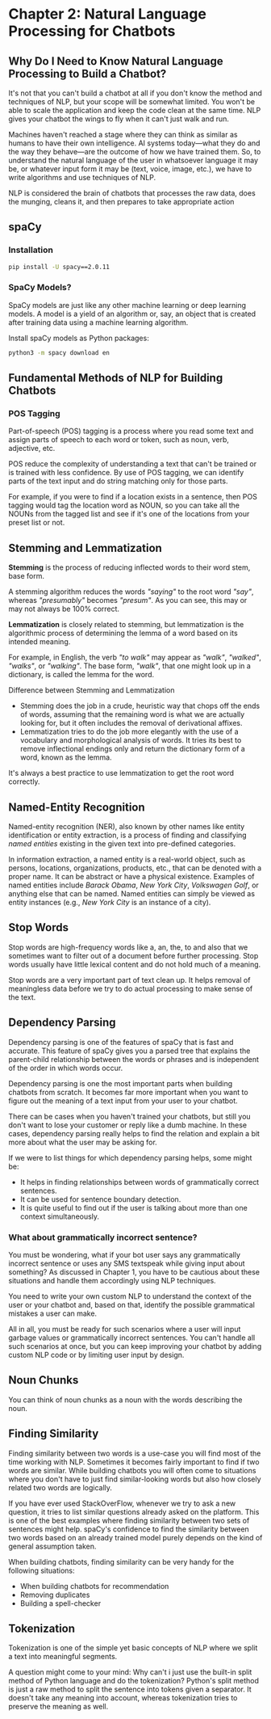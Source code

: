 # Chapter 2: Natural Language Processing for Chatbots

## Why Do I Need to Know Natural Language Processing to Build a Chatbot?

It's not that you can't build a chatbot at all if you don't know the method and techniques of NLP, but your scope will be somewhat limited. You won't be able to scale the application and keep the code clean at the same time. NLP gives your chatbot the wings to fly when it can't just walk and run.

Machines haven't reached a stage where they can think as similar as humans to have their own intelligence. AI systems today—what they do and the way they behave—are the outcome of how we have trained them. So, to understand the natural language of the user in whatsoever language it may be, or whatever input form it may be (text, voice, image, etc.), we have to write algorithms and use techniques of NLP.

NLP is considered the brain of chatbots that processes the raw data, does the munging, cleans it, and then prepares to take appropriate action

## spaCy

### Installation

```sh
pip install -U spacy==2.0.11
```

### SpaCy Models?

SpaCy models are just like any other machine learning or deep learning models. A model is a yield of an algorithm or, say, an object that is created after training data using a machine learning algorithm.

Install spaCy models as Python packages:

```sh
python3 -m spacy download en
```

## Fundamental Methods of NLP for Building Chatbots

### POS Tagging

Part-of-speech (POS) tagging is a process where you read some text and assign parts of speech to each word or token, such as noun, verb, adjective, etc.

POS reduce the complexity of understanding a text that can't be trained or is trained with less confidence. By use of POS tagging, we can identify parts of the text input and do string matching only for those parts.

For example, if you were to find if a location exists in a sentence, then POS tagging would tag the location word as NOUN, so you can take all the NOUNs from the tagged list and see if it's one of the locations from your preset list or not.


## Stemming and Lemmatization

**Stemming** is the process of reducing inflected words to their word stem, base form.

A stemming algorithm reduces the words *"saying"* to the root word *"say"*, whereas *"presumably"* becomes *"presum"*. As you can see, this may or may not always be 100% correct.

**Lemmatization** is closely related to stemming, but lemmatization is the algorithmic process of determining the lemma of a word based on its intended meaning.

For example, in English, the verb *"to walk"* may appear as *"walk"*, *"walked"*, *"walks"*, or *"walking"*. The base form, *"walk"*, that one might look up in a dictionary, is called the lemma for the word.

Difference between Stemming and Lemmatization

- Stemming does the job in a crude, heuristic way that chops off the ends of words, assuming that the remaining word is what we are actually looking for, but it often includes the removal of derivational affixes.
- Lemmatization tries to do the job more elegantly with the use of a vocabulary and morphological analysis of words. It tries its best to remove inflectional endings only and return the dictionary form of a word, known as the lemma.

It's always a best practice to use lemmatization to get the root word correctly.


## Named-Entity Recognition

Named-entity recognition (NER), also known by other names like entity identification or entity extraction, is a process of finding and classifying *named entities* existing in the given text into pre-defined categories.

In information extraction, a named entity is a real-world object, such as persons, locations, organizations, products, etc., that can be denoted with a proper name. It can be abstract or have a physical existence. Examples of named entities include *Barack Obama*, *New York City*, *Volkswagen Golf*, or anything else that can be named. Named entities can simply be viewed as entity instances (e.g., *New York City* is an instance of a city).


## Stop Words

Stop words are high-frequency words like a, an, the, to and also that we sometimes want to filter out of a document before further processing. Stop words usually have little lexical content and do not hold much of a meaning.

Stop words are a very important part of text clean up. It helps removal of meaningless data before we try to do actual processing to make sense of the text.


## Dependency Parsing

Dependency parsing is one of the features of spaCy that is fast and accurate. This feature of spaCy gives you a parsed tree that explains the parent-child relationship between the words or phrases and is independent of the order in which words occur.

Dependency parsing is one the most important parts when building chatbots from scratch. It becomes far more important when you want to figure out the meaning of a text input from your user to your chatbot.

There can be cases when you haven't trained your chatbots, but still you don't want to lose your customer or reply like a dumb machine. In these cases, dependency parsing really helps to find the relation and explain a bit more about what the user may be asking for.

If we were to list things for which dependency parsing helps, some might be:

- It helps in finding relationships between words of grammatically correct sentences.
- It can be used for sentence boundary detection.
- It is quite useful to find out if the user is talking about more than one context simultaneously.

### What about grammatically incorrect sentence?

You must be wondering, what if your bot user says any grammatically incorrect sentence or uses any SMS textspeak while giving input about something? As discussed in Chapter 1, you have to be cautious about these situations and handle them accordingly using NLP techniques.

You need to write your own custom NLP to understand the context of the user or your chatbot and, based on that, identify the possible grammatical mistakes a user can make.

All in all, you must be ready for such scenarios where a user will input garbage values or grammatically incorrect sentences. You can't handle all such scenarios at once, but you can keep improving your chatbot by adding custom NLP code or by limiting user input by design.


## Noun Chunks

You can think of noun chunks as a noun with the words describing the noun.


## Finding Similarity

Finding similarity between two words is a use-case you will find most of the time working with NLP. Sometimes it becomes fairly important to find if two words are similar. While building chatbots you will often come to situations where you don't have to just find similar-looking words but also how closely related two words are logically.

If you have ever used StackOverFlow, whenever we try to ask a new question, it tries to list similar questions already asked on the platform. This is one of the best examples where finding similarity between two sets of sentences might help. spaCy's confidence to find the similarity between two words based on an already trained model purely depends on the kind of general assumption taken.

When building chatbots, finding similarity can be very handy for the following situations:

- When building chatbots for recommendation
- Removing duplicates
- Building a spell-checker


## Tokenization

Tokenization is one of the simple yet basic concepts of NLP where we split a text into meaningful segments.

A question might come to your mind: Why can't i just use the built-in split method of Python language and do the tokenization? Python's split method is just a raw method to split the sentence into tokens given a separator. It doesn't take any meaning into account, whereas tokenization tries to preserve the meaning as well.